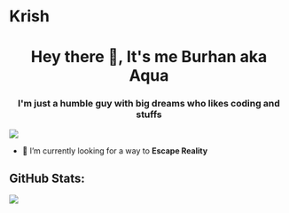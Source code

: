 # Krish

<h1 align="center">Hey there 👋, It's me Burhan aka Aqua</h1>
<h3 align="center">I'm just a humble  guy with big dreams who likes coding and stuffs</h3>

[![](https://visitcount.itsvg.in/api?id=MoonWalker440&label=Profile%20Views&icon=0&pretty=false)](https://visitcount.itsvg.in)

- 🔭 I’m currently looking for a way to **Escape Reality**

## GitHub Stats:
![](https://github-readme-streak-stats.herokuapp.com/?user=MoonWalker440&theme=chartreuse-dark&hide_border=true)<br/>